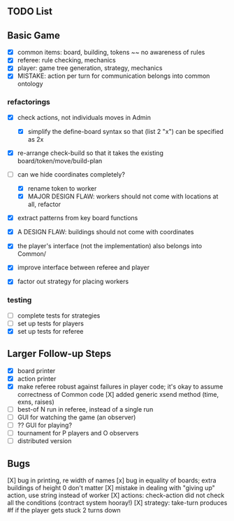 ## TODO List 

## Basic Game 
- [x] common items: board, building, tokens ~~ no awareness of rules 
- [x] referee: rule checking, mechanics 
- [x] player: game tree generation, strategy, mechanics 
- [x] MISTAKE: action per turn for communication belongs into common ontology 

### refactorings 
- [x] check actions, not individuals moves in Admin 
  - [x] simplify the define-board syntax so that (list 2 "x") can be specified as 2x
- [x] re-arrange check-build so that it takes the existing board/token/move/build-plan
- [ ] can we hide coordinates completely? 
  - [x] rename token to worker 
  - [x] MAJOR DESIGN FLAW: workers should not come with locations at all, refactor 

- [X] extract patterns from key board functions 
- [X] A DESIGN FLAW: buildings should not come with coordinates 
- [X] the player's interface (not the implementation) also belongs into Common/

- [X] improve interface between referee and player 

- [X] factor out strategy for placing workers 

### testing 
- [ ] complete tests for strategies 
- [ ] set up tests for players 
- [X] set up tests for referee

## Larger Follow-up Steps 
- [X] board printer 
- [X] action printer 
- [X] make referee robust against failures in player code;
      it's okay to assume correctness of Common code 
      [X] added generic xsend method (time, exns, raises)
- [ ] best-of N run in referee, instead of a single run 
- [ ] GUI for watching the game (an observer) 
- [ ] ?? GUI for playing? 
- [ ] tournament for P players and O observers 
- [ ] distributed version 

## Bugs 

[X] bug in printing, re width of names 
[x] bug in equality of boards; extra buildings of height 0 don't matter 
[X] mistake in dealing with "giving up" action, use string instead of worker
[X] actions: check-action did not check all the conditions (contract system hooray!)
[X] strategy: take-turn produces #f if the player gets stuck 2 turns down
